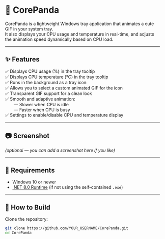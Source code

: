 # 🐼 CorePanda

CorePanda is a lightweight Windows tray application that animates a cute GIF in your system tray.  
It also displays your CPU usage and temperature in real-time, and adjusts the animation speed dynamically based on CPU load.

---

## ✨ Features
✅ Displays CPU usage (%) in the tray tooltip  
✅ Displays CPU temperature (°C) in the tray tooltip  
✅ Runs in the background as a tray icon  
✅ Allows you to select a custom animated GIF for the icon  
✅ Transparent GIF support for a clean look  
✅ Smooth and adaptive animation:  
  — Slower when CPU is idle  
  — Faster when CPU is busy  
✅ Settings to enable/disable CPU and temperature display  

---

## 📷 Screenshot
*(optional — you can add a screenshot here if you like)*

---

## 🔷 Requirements
- Windows 10 or newer
- [.NET 8.0 Runtime](https://dotnet.microsoft.com/) (if not using the self-contained `.exe`)

---

## 🚀 How to Build
Clone the repository:
```bash
git clone https://github.com/YOUR_USERNAME/CorePanda.git
cd CorePanda
